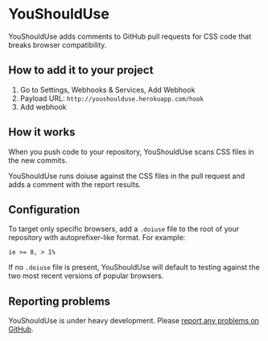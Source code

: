 # YouShouldUse

YouShouldUse adds comments to GitHub pull requests for CSS code that breaks
browser compatibility.

## How to add it to your project

1. Go to Settings, Webhooks & Services, Add Webhook
2. Payload URL: `http://youshoulduse.herokuapp.com/hook`
3. Add webhook

## How it works

When you push code to your repository, YouShouldUse scans CSS files in the new
commits.

YouShouldUse runs doiuse against the CSS files in the pull request and adds a
comment with the report results.

## Configuration

To target only specific browsers, add a `.doiuse` file to the root of your
repository with autoprefixer-like format. For example:

`ie >= 8, > 1%`

If no `.doiuse` file is present, YouShouldUse will default to testing against
the two most recent versions of popular browsers.

## Reporting problems

YouShouldUse is under heavy development. Please [report any problems on GitHub](https://github.com/mdn/YouShouldUse/issues).
